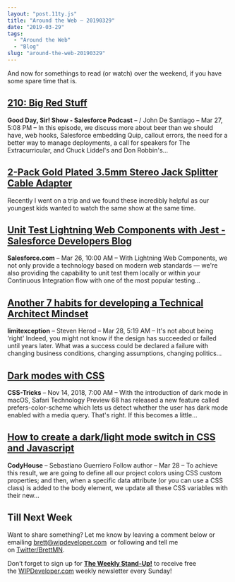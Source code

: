 ```yaml
---
layout: "post.11ty.js"
title: "Around the Web – 20190329"
date: "2019-03-29"
tags: 
  - "Around the Web"
  - "Blog"
slug: "around-the-web-20190329"
---
```


And now for somethings to read (or watch) over the weekend, if you have some spare time that is.

## [210: Big Red Stuff](https://www.gooddaysirpodcast.com/podcast/2019/3/27/210-big-red-stuff)

**Good Day, Sir! Show - Salesforce Podcast** – / John De Santiago – Mar 27, 5:08 PM – In this episode, we discuss more about beer than we should have, web hooks, Salesforce embedding Quip, callout errors, the need for a better way to manage deployments, a call for speakers for The Extracurricular, and Chuck Liddel's and Don Robbin's…

## [2-Pack Gold Plated 3.5mm Stereo Jack Splitter Cable Adapter](https://www.amazon.com/gp/product/B0125XPJLE/ref=as_li_qf_asin_il_tl?ie=UTF8&tag=wipdevelope05-20&creative=9325&linkCode=as2&creativeASIN=B0125XPJLE&linkId=7182cdafb19f3ceeb5e6c9d450e6763c)

Recently I went on a trip and we found these incredibly helpful as our youngest kids wanted to watch the same show at the same time.

## [Unit Test Lightning Web Components with Jest - Salesforce Developers Blog](https://developer.salesforce.com/blogs/2019/03/unit-test-lightning-web-components-with-jest.html)

**Salesforce.com** – Mar 26, 10:00 AM – With Lightning Web Components, we not only provide a technology based on modern web standards — we're also providing the capability to unit test them locally or within your Continuous Integration flow with one of the most popular testing…

## [Another 7 habits for developing a Technical Architect Mindset](https://limitexception.com/another-7-habits-for-developing-a-technical-architect-mindset-448c9f3fec13)

**limitexception** – Steven Herod – Mar 28, 5:19 AM – It's not about being ‘right' Indeed, you might not know if the design has succeeded or failed until years later. What was a success could be declared a failure with changing business conditions, changing assumptions, changing politics…

## [Dark modes with CSS](https://css-tricks.com/dark-modes-with-css/)

**CSS-Tricks** – Nov 14, 2018, 7:00 AM – With the introduction of dark mode in macOS, Safari Technology Preview 68 has released a new feature called prefers-color-scheme which lets us detect whether the user has dark mode enabled with a media query. That's right. If this becomes a little…

## [How to create a dark/light mode switch in CSS and Javascript](https://codyhouse.co/blog/post/dark-light-switch-css-javascript)

**CodyHouse** – Sebastiano Guerriero Follow author – Mar 28 – To achieve this result, we are going to define all our project colors using CSS custom properties; and then, when a specific data attribute (or you can use a CSS class) is added to the body element, we update all these CSS variables with their new…

## Till Next Week

Want to share something? Let me know by leaving a comment below or emailing [brett@wipdeveloper.com](mailto:brett@wipdeveloper.com)  or following and tell me on [Twitter/BrettMN](https://twitter.com/BrettMN).

Don’t forget to sign up for **[The Weekly Stand-Up!](https://wipdeveloper.wpcomstaging.com/newsletter/)** to receive free the [WIPDeveloper.com](https://wipdeveloper.wpcomstaging.com/) weekly newsletter every Sunday!
